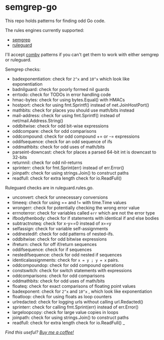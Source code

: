 semgrep-go
==========

This repo holds patterns for finding odd Go code.

The rules engines currently supported:

* [semgrep](https://semgrep.dev/)
* [ruleguard](https://github.com/quasilyte/go-ruleguard)

I'll accept [comby](https://comby.dev) patterns if you can't get them to work with either semgrep or ruleguard.


Semgrep checks:
* badexponentiation: check for `2^x` and `10^x` which look like exponentiation
* badnilguard: check for poorly formed nil guards
* errtodo: check for TODOs in error handling code
* hmac-bytes: check for using bytes.Equal() with HMACs
* hostport: check for using fmt.Sprintf() instead of net.JoinHostPort()
* mathbits: check for places you should use math/bits instead
* mail-address: check for using fmt.Sprintf() instead of net/mail.Address.String()
* oddbitwise: check for odd bit-wise expressions
* oddcompare: check for odd comparisons
* oddcompound: check for odd compound += or -= expressions
* oddifsequence: check for an odd sequence of ifs
* oddmathbits: check for odd uses of math/bits
* parseint-downcast: check for places a parsed 64-bit int is downcast to 32-bits
* returnnil: check for odd nil-returns
* sprinterr: check for fmt.Sprint(err) instead of err.Error()
* joinpath: check for using strings.Join() to construct paths
* readfull: check for extra length check for io.ReadFull()

Ruleguard checks are in ruleguard.rules.go.
* unconvert: check for unnecessary conversions
* timeeq: check for using == and != with time.Time values
* wrongerr: check for potentially checking the wrong error value
* errnoterror: check for variables called `err` which are not the error type
* ifbodythenbody: check for if statements with identical if and else bodies
* subtractnoteq: check for x-y==0 instead of x==y
* selfassign: check for variable self-assignments
* oddnestedif: check for odd patterns of nested-ifs.
* oddbitwise: check for odd bitwise expressions
* ifreturn: check for off if/return sequences
* oddifsequence: check for if sequences
* nestedifsequence: check for odd nested if sequences
* identicalassignments:  check for `x = y ; y = x` pairs.
* oddcompoundop: check for odd compound operations
* constswitch: check for switch statements with expressions
* oddcomparisons: check for odd comparisons
* oddmathbits: check for odd uses of math/bits
* floateq: check for exact comparisons of floating point values
* badexponent: check for `2^x` and `10^x` , which look like exponentiation
* floatloop: check for using floats as loop counters
* urlredacted: check for logging urls without calling url.Redacted()
* sprinterr: check for calling fmt.Sprint(err) instead of err.Error()
* largeloopcopy: check for large value copies in loops
* joinpath: check for using strings.Join() to construct paths
* readfull: check for extra length check for io.ReadFull()
_

*Find this useful? [Buy me a coffee!](https://www.buymeacoffee.com/dgryski)*
